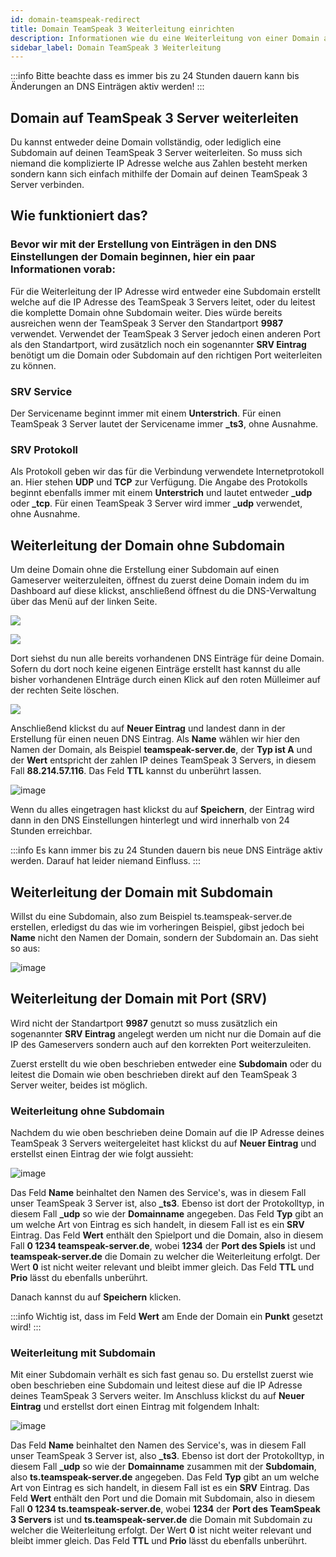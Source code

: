 ```yaml
---
id: domain-teamspeak-redirect
title: Domain TeamSpeak 3 Weiterleitung einrichten
description: Informationen wie du eine Weiterleitung von einer Domain auf einen TS-Server bei ZAP-Hosting einrichtest - ZAP-Hosting.com Dokumentation
sidebar_label: Domain TeamSpeak 3 Weiterleitung
---
```


:::info
Bitte beachte dass es immer bis zu 24 Stunden dauern kann bis Änderungen an DNS Einträgen aktiv werden!
:::

## Domain auf TeamSpeak 3 Server weiterleiten

Du kannst entweder deine Domain vollständig, oder lediglich eine Subdomain auf deinen TeamSpeak 3 Server weiterleiten.
So muss sich niemand die komplizierte IP Adresse welche aus Zahlen besteht merken sondern kann sich einfach mithilfe der Domain auf deinen TeamSpeak 3 Server verbinden.


## Wie funktioniert das?

### Bevor wir mit der Erstellung von Einträgen in den DNS Einstellungen der Domain beginnen, hier ein paar Informationen vorab:

Für die Weiterleitung der IP Adresse wird entweder eine Subdomain erstellt welche auf die IP Adresse des TeamSpeak 3 Servers leitet, oder du leitest die komplette Domain ohne Subdomain weiter.
Dies würde bereits ausreichen wenn der TeamSpeak 3 Server den Standartport **9987** verwendet.
Verwendet der TeamSpeak 3 Server jedoch einen anderen Port als den Standartport, wird zusätzlich noch ein sogenannter **SRV Eintrag**
benötigt um die Domain oder Subdomain auf den richtigen Port weiterleiten zu können.

### SRV Service

Der Servicename beginnt immer mit einem **Unterstrich**.
Für einen TeamSpeak 3 Server lautet der Servicename immer **_ts3**, ohne Ausnahme.

### SRV Protokoll

Als Protokoll geben wir das für die Verbindung verwendete Internetprotokoll an. Hier stehen **UDP** und **TCP** zur Verfügung.
Die Angabe des Protokolls beginnt ebenfalls immer mit einem **Unterstrich** und lautet entweder **_udp** oder **_tcp**.
Für einen TeamSpeak 3 Server wird immer **_udp** verwendet, ohne Ausnahme. 


## Weiterleitung der Domain ohne Subdomain

Um deine Domain ohne die Erstellung einer Subdomain auf einen Gameserver weiterzuleiten, öffnest du zuerst deine Domain indem du
im Dashboard auf diese klickst, anschließend öffnest du die DNS-Verwaltung über das Menü auf der linken Seite.

![](https://puu.sh/Fuzfa/0927cbb177.png)

![](https://puu.sh/FuzhO/6f4694ab62.png)


Dort siehst du nun alle bereits vorhandenen DNS Einträge für deine Domain.
Sofern du dort noch keine eigenen Einträge erstellt hast kannst du alle bisher vorhandenen EInträge durch einen Klick 
auf den roten Mülleimer auf der rechten Seite löschen.

![](https://puu.sh/Fuzm8/39f3c72fa6.png)

Anschließend klickst du auf **Neuer Eintrag** und landest dann in der Erstellung für einen neuen DNS Eintrag.
Als **Name** wählen wir hier den Namen der Domain, als Beispiel **teamspeak-server.de**, der **Typ ist A** und der **Wert** entspricht der
zahlen IP deines TeamSpeak 3 Servers, in diesem Fall **88.214.57.116**.
Das Feld **TTL** kannst du unberührt lassen.

![image](https://user-images.githubusercontent.com/13604413/159176289-1ebd0495-bc04-402e-a4e8-eb9c59ea110a.png)

Wenn du alles eingetragen hast klickst du auf **Speichern**, der Eintrag wird dann in den DNS Einstellungen hinterlegt und wird innerhalb
von 24 Stunden erreichbar.

:::info
Es kann immer bis zu 24 Stunden dauern bis neue DNS Einträge aktiv werden. Darauf hat leider niemand Einfluss.
:::

## Weiterleitung der Domain mit Subdomain

Willst du eine Subdomain, also zum Beispiel ts.teamspeak-server.de erstellen, erledigst du das wie im vorheringen Beispiel, 
gibst jedoch bei **Name** nicht den Namen der Domain, sondern der Subdomain an.
Das sieht so aus:

![image](https://user-images.githubusercontent.com/13604413/159176292-8340ab9a-f9d3-43fe-83c4-597fa9da319b.png)


## Weiterleitung der Domain mit Port (SRV)

Wird nicht der Standartport **9987** genutzt so muss zusätzlich ein sogenannter **SRV Eintrag** angelegt werden um nicht nur die Domain
auf die IP des Gameservers sondern auch auf den korrekten Port weiterzuleiten.

Zuerst erstellt du wie oben beschrieben entweder eine **Subdomain** oder du leitest die Domain wie oben beschrieben
direkt auf den TeamSpeak 3 Server weiter, beides ist möglich. 

### Weiterleitung ohne Subdomain


Nachdem du wie oben beschrieben deine Domain auf die IP Adresse deines TeamSpeak 3 Servers weitergeleitet hast klickst du auf **Neuer Eintrag**
und erstellst einen Eintrag der wie folgt aussieht:

![image](https://user-images.githubusercontent.com/13604413/159176297-5db7fc10-048b-4df8-a1a2-384e1012a61c.png)

Das Feld **Name** beinhaltet den Namen des Service's, was in diesem Fall unser TeamSpeak 3 Server ist, also **_ts3**. Ebenso ist dort der Protokolltyp, in diesem Fall **_udp** so wie der **Domainname** angegeben. 
Das Feld **Typ** gibt an um welche Art von Eintrag es sich handelt, in diesem Fall ist es ein **SRV** Eintrag.
Das Feld **Wert** enthält den Spielport und die Domain, also in diesem Fall **0 1234 teamspeak-server.de**, wobei **1234** der **Port des Spiels** ist und **teamspeak-server.de** die Domain zu welcher die Weiterleitung erfolgt. 
Der Wert **0** ist nicht weiter relevant und bleibt immer gleich. Das Feld **TTL** und **Prio** lässt du ebenfalls unberührt.

Danach kannst du auf **Speichern** klicken.

:::info
Wichtig ist, dass im Feld **Wert** am Ende der Domain ein **Punkt** gesetzt wird!
:::


### Weiterleitung mit Subdomain

Mit einer Subdomain verhält es sich fast genau so. Du erstellst zuerst wie oben beschrieben eine Subdomain und leitest diese auf die IP Adresse deines TeamSpeak 3 Servers weiter. Im Anschluss klickst du auf **Neuer Eintrag** und erstellst dort einen Eintrag mit folgendem Inhalt:

![image](https://user-images.githubusercontent.com/13604413/159176301-c59eda6b-be94-4ad4-837a-6dd50de6929a.png)


Das Feld **Name** beinhaltet den Namen des Service's, was in diesem Fall unser TeamSpeak 3 Server ist, also **_ts3**. Ebenso ist dort der Protokolltyp, in diesem Fall **_udp** so wie der **Domainname** zusammen mit der **Subdomain**, also **ts.teamspeak-server.de** angegeben. 
Das Feld **Typ** gibt an um welche Art von Eintrag es sich handelt, in diesem Fall ist es ein **SRV** Eintrag.
Das Feld **Wert** enthält den Port und die Domain mit Subdomain, also in diesem Fall **0 1234 ts.teamspeak-server.de**, wobei **1234** der **Port des TeamSpeak 3 Servers** ist und **ts.teamspeak-server.de** die Domain mit Subdomain zu welcher die Weiterleitung erfolgt. 
Der Wert **0** ist nicht weiter relevant und bleibt immer gleich. Das Feld **TTL** und **Prio** lässt du ebenfalls unberührt.
